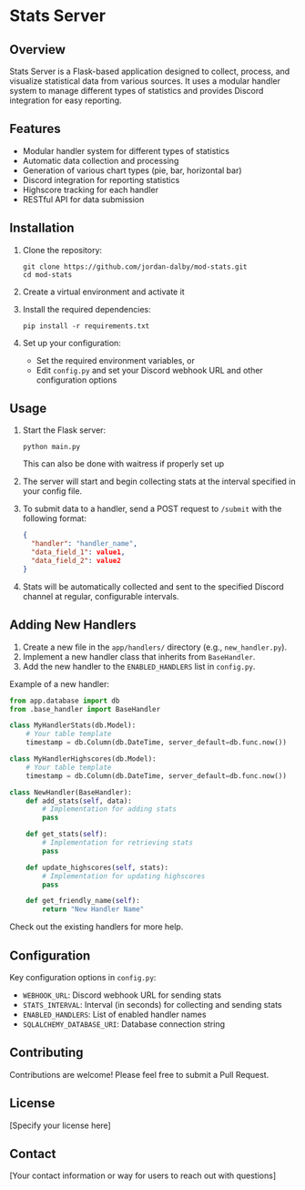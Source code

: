 # Stats Server

## Overview

Stats Server is a Flask-based application designed to collect, process, and visualize statistical data from various sources. It uses a modular handler system to manage different types of statistics and provides Discord integration for easy reporting.

## Features

- Modular handler system for different types of statistics
- Automatic data collection and processing
- Generation of various chart types (pie, bar, horizontal bar)
- Discord integration for reporting statistics
- Highscore tracking for each handler
- RESTful API for data submission

## Installation

1. Clone the repository:
   ```
   git clone https://github.com/jordan-dalby/mod-stats.git
   cd mod-stats
   ```

2. Create a virtual environment and activate it

3. Install the required dependencies:
   ```
   pip install -r requirements.txt
   ```

4. Set up your configuration:
   - Set the required environment variables, or
   - Edit `config.py` and set your Discord webhook URL and other configuration options

## Usage

1. Start the Flask server:
   ```
   python main.py
   ```
   This can also be done with waitress if properly set up

2. The server will start and begin collecting stats at the interval specified in your config file.

3. To submit data to a handler, send a POST request to `/submit` with the following format:
   ```json
   {
     "handler": "handler_name",
     "data_field_1": value1,
     "data_field_2": value2
   }
   ```

4. Stats will be automatically collected and sent to the specified Discord channel at regular, configurable intervals.

## Adding New Handlers

1. Create a new file in the `app/handlers/` directory (e.g., `new_handler.py`).
2. Implement a new handler class that inherits from `BaseHandler`.
3. Add the new handler to the `ENABLED_HANDLERS` list in `config.py`.

Example of a new handler:

```python
from app.database import db
from .base_handler import BaseHandler

class MyHandlerStats(db.Model):
    # Your table template
    timestamp = db.Column(db.DateTime, server_default=db.func.now())

class MyHandlerHighscores(db.Model):
    # Your table template
    timestamp = db.Column(db.DateTime, server_default=db.func.now())

class NewHandler(BaseHandler):
    def add_stats(self, data):
        # Implementation for adding stats
        pass

    def get_stats(self):
        # Implementation for retrieving stats
        pass

    def update_highscores(self, stats):
        # Implementation for updating highscores
        pass

    def get_friendly_name(self):
        return "New Handler Name"
```

Check out the existing handlers for more help.

## Configuration

Key configuration options in `config.py`:

- `WEBHOOK_URL`: Discord webhook URL for sending stats
- `STATS_INTERVAL`: Interval (in seconds) for collecting and sending stats
- `ENABLED_HANDLERS`: List of enabled handler names
- `SQLALCHEMY_DATABASE_URI`: Database connection string

## Contributing

Contributions are welcome! Please feel free to submit a Pull Request.

## License

[Specify your license here]

## Contact

[Your contact information or way for users to reach out with questions]